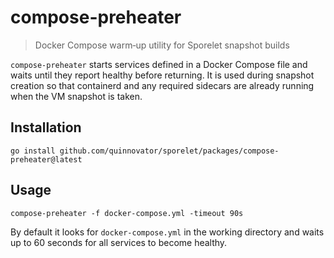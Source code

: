 # compose-preheater

> Docker Compose warm‑up utility for Sporelet snapshot builds

`compose-preheater` starts services defined in a Docker Compose file and waits
until they report healthy before returning. It is used during snapshot creation
so that containerd and any required sidecars are already running when the VM
snapshot is taken.

## Installation

```
go install github.com/quinnovator/sporelet/packages/compose-preheater@latest
```

## Usage

```
compose-preheater -f docker-compose.yml -timeout 90s
```

By default it looks for `docker-compose.yml` in the working directory and waits
up to 60 seconds for all services to become healthy.
